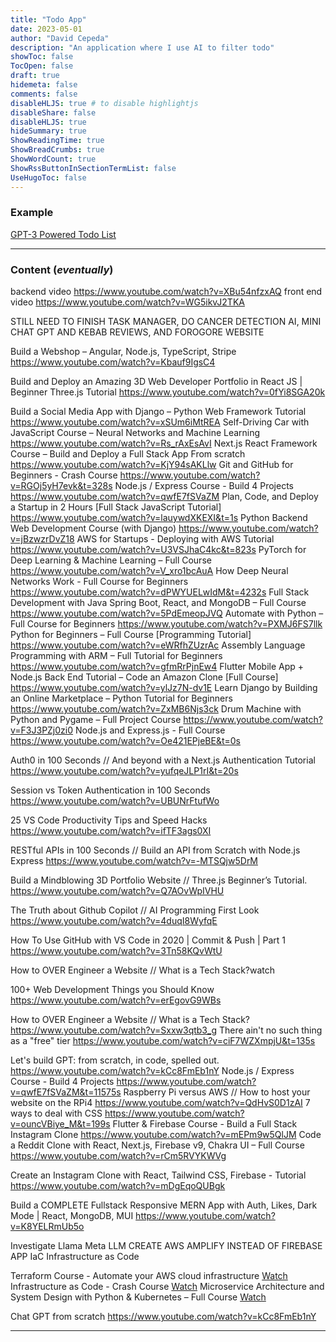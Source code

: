 ```yaml
---
title: "Todo App"
date: 2023-05-01
author: "David Cepeda"
description: "An application where I use AI to filter todo"
showToc: false
TocOpen: false
draft: true
hidemeta: false
comments: false
disableHLJS: true # to disable highlightjs
disableShare: false
disableHLJS: true
hideSummary: true
ShowReadingTime: true
ShowBreadCrumbs: true
ShowWordCount: true
ShowRssButtonInSectionTermList: false
UseHugoToc: false
---
```





### Example
[GPT-3 Powered Todo List](https://twitter.com/falkoj/status/1512795508384964612?s=21)

---

### Content (*eventually*)

backend video https://www.youtube.com/watch?v=XBu54nfzxAQ
front end video https://www.youtube.com/watch?v=WG5ikvJ2TKA


STILL NEED TO FINISH TASK MANAGER, 	DO CANCER DETECTION AI, MINI CHAT GPT AND KEBAB REVIEWS, AND FOROGORE WEBSITE  

Build a Webshop – Angular, Node.js, TypeScript, Stripe https://www.youtube.com/watch?v=Kbauf9IgsC4

Build and Deploy an Amazing 3D Web Developer Portfolio in React JS | Beginner Three.js Tutorial https://www.youtube.com/watch?v=0fYi8SGA20k

Build a Social Media App with Django – Python Web Framework Tutorial https://www.youtube.com/watch?v=xSUm6iMtREA
Self-Driving Car with JavaScript Course – Neural Networks and Machine Learning https://www.youtube.com/watch?v=Rs_rAxEsAvI
Next.js React Framework Course – Build and Deploy a Full Stack App From scratch https://www.youtube.com/watch?v=KjY94sAKLlw
Git and GitHub for Beginners - Crash Course https://www.youtube.com/watch?v=RGOj5yH7evk&t=328s
Node.js / Express Course - Build 4 Projects https://www.youtube.com/watch?v=qwfE7fSVaZM
Plan, Code, and Deploy a Startup in 2 Hours [Full Stack JavaScript Tutorial] https://www.youtube.com/watch?v=lauywdXKEXI&t=1s
Python Backend Web Development Course (with Django) https://www.youtube.com/watch?v=jBzwzrDvZ18
AWS for Startups - Deploying with AWS Tutorial https://www.youtube.com/watch?v=U3VSJhaC4kc&t=823s
PyTorch for Deep Learning & Machine Learning – Full Course https://www.youtube.com/watch?v=V_xro1bcAuA
How Deep Neural Networks Work - Full Course for Beginners https://www.youtube.com/watch?v=dPWYUELwIdM&t=4232s
Full Stack Development with Java Spring Boot, React, and MongoDB – Full Course https://www.youtube.com/watch?v=5PdEmeopJVQ
Automate with Python – Full Course for Beginners https://www.youtube.com/watch?v=PXMJ6FS7llk
Python for Beginners – Full Course [Programming Tutorial] https://www.youtube.com/watch?v=eWRfhZUzrAc
Assembly Language Programming with ARM – Full Tutorial for Beginners https://www.youtube.com/watch?v=gfmRrPjnEw4
Flutter Mobile App + Node.js Back End Tutorial – Code an Amazon Clone [Full Course] https://www.youtube.com/watch?v=ylJz7N-dv1E
Learn Django by Building an Online Marketplace – Python Tutorial for Beginners https://www.youtube.com/watch?v=ZxMB6Njs3ck
Drum Machine with Python and Pygame – Full Project Course https://www.youtube.com/watch?v=F3J3PZj0zi0
Node.js and Express.js - Full Course https://www.youtube.com/watch?v=Oe421EPjeBE&t=0s

Auth0 in 100 Seconds // And beyond with a Next.js Authentication Tutorial
https://www.youtube.com/watch?v=yufqeJLP1rI&t=20s

Session vs Token Authentication in 100 Seconds
https://www.youtube.com/watch?v=UBUNrFtufWo

25 VS Code Productivity Tips and Speed Hacks https://www.youtube.com/watch?v=ifTF3ags0XI

RESTful APIs in 100 Seconds // Build an API from Scratch with Node.js Express https://www.youtube.com/watch?v=-MTSQjw5DrM

Build a Mindblowing 3D Portfolio Website // Three.js Beginner’s Tutorial. https://www.youtube.com/watch?v=Q7AOvWpIVHU


The Truth about Github Copilot // AI Programming First Look https://www.youtube.com/watch?v=4duqI8WyfqE

How To Use GitHub with VS Code in 2020 | Commit & Push | Part 1 https://www.youtube.com/watch?v=3Tn58KQvWtU

How to OVER Engineer a Website // What is a Tech Stack?watch

100+ Web Development Things you Should Know https://www.youtube.com/watch?v=erEgovG9WBs

How to OVER Engineer a Website // What is a Tech Stack?
https://www.youtube.com/watch?v=Sxxw3qtb3_g
There ain't no such thing as a "free" tier
https://www.youtube.com/watch?v=ciF7WZXmpjU&t=135s

Let's build GPT: from scratch, in code, spelled out.
https://www.youtube.com/watch?v=kCc8FmEb1nY
Node.js / Express Course - Build 4 Projects
https://www.youtube.com/watch?v=qwfE7fSVaZM&t=11575s
Raspberry Pi versus AWS // How to host your website on the RPi4
https://www.youtube.com/watch?v=QdHvS0D1zAI
7 ways to deal with CSS
https://www.youtube.com/watch?v=ouncVBiye_M&t=199s
Flutter & Firebase Course - Build a Full Stack Instagram Clone
https://www.youtube.com/watch?v=mEPm9w5QlJM
Code a Reddit Clone with React, Next.js, Firebase v9, Chakra UI – Full Course
https://www.youtube.com/watch?v=rCm5RVYKWVg

Create an Instagram Clone with React, Tailwind CSS, Firebase - Tutorial
https://www.youtube.com/watch?v=mDgEqoQUBgk

Build a COMPLETE Fullstack Responsive MERN App with Auth, Likes, Dark Mode | React, MongoDB, MUI
https://www.youtube.com/watch?v=K8YELRmUb5o

Investigate Llama Meta LLM 
CREATE AWS AMPLIFY INSTEAD OF FIREBASE APP 
IaC Infrastructure as Code 

Terraform Course - Automate your AWS cloud infrastructure  [Watch](https://www.youtube.com/watch?v=SLB_c_ayRMo)
Infrastructure as Code - Crash Course [Watch](https://www.youtube.com/watch?v=EtEb40LE5zQ)
Microservice Architecture and System Design with Python & Kubernetes – Full Course [Watch](https://www.youtube.com/watch?v=hmkF77F9TLw)

Chat GPT from scratch https://www.youtube.com/watch?v=kCc8FmEb1nY

---